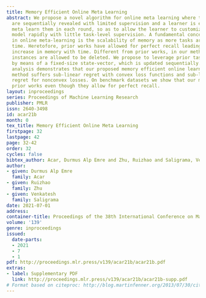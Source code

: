 ```yaml
---
title: Memory Efficient Online Meta Learning
abstract: We propose a novel algorithm for online meta learning where task instances
  are sequentially revealed with limited supervision and a learner is expected to
  meta learn them in each round, so as to allow the learner to customize a task-specific
  model rapidly with little task-level supervision. A fundamental concern arising
  in online meta-learning is the scalability of memory as more tasks are viewed over
  time. Heretofore, prior works have allowed for perfect recall leading to linear
  increase in memory with time. Different from prior works, in our method, prior task
  instances are allowed to be deleted. We propose to leverage prior task instances
  by means of a fixed-size state-vector, which is updated sequentially. Our theoretical
  analysis demonstrates that our proposed memory efficient online learning (MOML)
  method suffers sub-linear regret with convex loss functions and sub-linear local
  regret for nonconvex losses. On benchmark datasets we show that our method can outperform
  prior works even though they allow for perfect recall.
layout: inproceedings
series: Proceedings of Machine Learning Research
publisher: PMLR
issn: 2640-3498
id: acar21b
month: 0
tex_title: Memory Efficient Online Meta Learning
firstpage: 32
lastpage: 42
page: 32-42
order: 32
cycles: false
bibtex_author: Acar, Durmus Alp Emre and Zhu, Ruizhao and Saligrama, Venkatesh
author:
- given: Durmus Alp Emre
  family: Acar
- given: Ruizhao
  family: Zhu
- given: Venkatesh
  family: Saligrama
date: 2021-07-01
address:
container-title: Proceedings of the 38th International Conference on Machine Learning
volume: '139'
genre: inproceedings
issued:
  date-parts:
  - 2021
  - 7
  - 1
pdf: http://proceedings.mlr.press/v139/acar21b/acar21b.pdf
extras:
- label: Supplementary PDF
  link: http://proceedings.mlr.press/v139/acar21b/acar21b-supp.pdf
# Format based on citeproc: http://blog.martinfenner.org/2013/07/30/citeproc-yaml-for-bibliographies/
---
```

